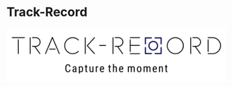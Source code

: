 # Track-Record

![test](https://github.com/oscell/Track-Record/blob/5bf5b6f9409c1b4b8569f964b363590f647e12f0/Images/Logo_slogan.png)
